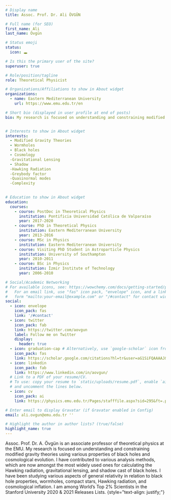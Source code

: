 ```yaml
---
# Display name
title: Assoc. Prof. Dr. Ali ÖVGÜN

# Full name (for SEO)
first_name: Ali
last_name: Övgün

# Status emoji
status:
  icon: 🕳

# Is this the primary user of the site?
superuser: true

# Role/position/tagline
role: Theoretical Physicist

# Organizations/Affiliations to show in About widget
organizations:
  - name: Eastern Mediterranean University
    url: https://www.emu.edu.tr/en

# Short bio (displayed in user profile at end of posts)
bio: My research is focused on understanding and constraining modified gravity theories using various properties of black holes and cosmological evolution. I have contributed to various analysis methods, which are now amongst the most widely used ones for calculating the Hawking radiation, gravitational lensing, and shadow cast of black holes. I have been studying various aspects of general relativity in relation to black hole properties, wormholes, compact stars, Hawking radiation, and cosmological inflation. I am among World’s Top 2% Scientists in the Stanford University 2020 & 2021 Releases Lists.


# Interests to show in About widget
interests:
  - Modified Gravity Theories
  - Wormholes
  - Black holes
  - Cosmology
  -Gravitational Lensing
  - Shadow
  -Hawking Radiation
  -Greybody factor
  -Quasinormal modes
  -Complexity
  

# Education to show in About widget
education:
  courses:
    - course: PostDoc in Theoretical Physics
      institution: Pontificia Universidad Católica de Valparaíso
      year: 2017-2020
    - course: PhD in Theoretical Physics
      institution: Eastern Mediterranean University
      year: 2013-2016
    - course: MSc in Physics
      institution: Eastern Mediterranean University
    - course: Visiting PhD Student in Astroparticle Physics
      institution: University of Southampton
      year: 2010-2011
    - course: BSc in Physics
      institution: İzmir Institute of Technology
      year: 2006-2010

# Social/Academic Networking
# For available icons, see: https://wowchemy.com/docs/getting-started/page-builder/#icons
#   For an email link, use "fas" icon pack, "envelope" icon, and a link in the
#   form "mailto:your-email@example.com" or "/#contact" for contact widget.
social:
  - icon: envelope
    icon_pack: fas
    link: '/#contact'
  - icon: twitter
    icon_pack: fab
    link: https://twitter.com/aovgun
    label: Follow me on Twitter
    display:
      header: true
  - icon: graduation-cap # Alternatively, use `google-scholar` icon from `ai` icon pack
    icon_pack: fas
    link: https://scholar.google.com/citations?hl=tr&user=aG1SiFQAAAAJ&view_op=list_works&sortby=pubdate
  - icon: linkedin
    icon_pack: fab
    link: https://www.linkedin.com/in/aovgun/
  # Link to a PDF of your resume/CV.
  # To use: copy your resume to `static/uploads/resume.pdf`, enable `ai` icons in `params.yaml`,
  # and uncomment the lines below.
  - icon: cv
    icon_pack: ai
    link: https://physics.emu.edu.tr/Pages/stafffile.aspx?sid=295&ft=.pdf&n=ali-ovgun

# Enter email to display Gravatar (if Gravatar enabled in Config)
email: ali.ovgun@emu.edu.tr ''

# Highlight the author in author lists? (true/false)
highlight_name: true
---
```


Assoc. Prof. Dr. A. Övgün is an associate professor of theoretical physics at the EMU. My research is focused on understanding and constraining modified gravity theories using various properties of black holes and cosmological evolution. I have contributed to various analysis methods, which are now amongst the most widely used ones for calculating the Hawking radiation, gravitational lensing, and shadow cast of black holes. I have been studying various aspects of general relativity in relation to black hole properties, wormholes, compact stars, Hawking radiation, and cosmological inflation. I am among World’s Top 2% Scientists in the Stanford University 2020 & 2021 Releases Lists.
{style="text-align: justify;"}
